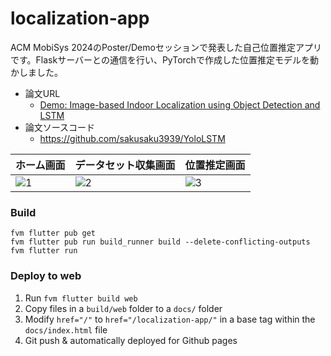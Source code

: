 # localization-app
ACM MobiSys 2024のPoster/Demoセッションで発表した自己位置推定アプリです。Flaskサーバーとの通信を行い、PyTorchで作成した位置推定モデルを動かしました。  

- 論文URL
  - [Demo: Image-based Indoor Localization using Object Detection and LSTM](https://doi.org/10.1145/3643832.3661836)
- 論文ソースコード
  - https://github.com/sakusaku3939/YoloLSTM

| ホーム画面 | データセット収集画面 | 位置推定画面 |
| ---- | ---- | ---- |
| ![1](https://github.com/sakusaku3939/localization-app/assets/53967490/8147601b-605c-4389-9442-ce95858b3437) | ![2](https://github.com/sakusaku3939/localization-app/assets/53967490/ca150796-e99d-460d-af33-bf033603de29) | ![3](https://github.com/sakusaku3939/localization-app/assets/53967490/b67e87ea-e621-4dd9-946f-5ebc85f8fae8) |

### Build
```
fvm flutter pub get
fvm flutter pub run build_runner build --delete-conflicting-outputs
fvm flutter run
```

### Deploy to web
1. Run `fvm flutter build web`
2. Copy files in a `build/web` folder to a `docs/` folder
3. Modify `href="/"` to `href="/localization-app/"` in a base tag within the `docs/index.html` file
4. Git push & automatically deployed for Github pages
